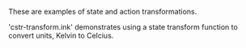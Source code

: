 These are examples of state and action transformations.

'cstr-transform.ink' demonstrates using a state transform function to convert units, Kelvin to Celcius.
